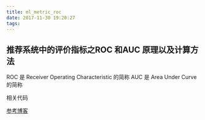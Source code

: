 ```yaml
---
title: ml_metric_roc
date: 2017-11-30 19:20:27
tags:
---
```


## 推荐系统中的评价指标之ROC 和AUC 原理以及计算方法
ROC 是 Receiver Operating Characteristic  的简称
AUC 是 Area Under Curve 的简称

相关代码

[参考博客](http://alexkong.net/2013/06/introduction-to-auc-and-roc/)
